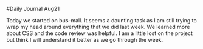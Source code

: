 #Daily Journal Aug21

Today we started on bus-mall. It seems a daunting task as I am still trying to wrap my
head around everything that we did last week. We learned more about CSS and the code
review was helpful. I am a little lost on the project but think I will understand it
better as we go through the week.

